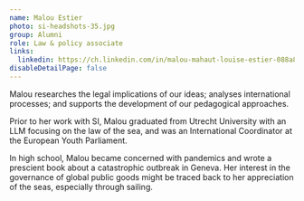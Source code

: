 ```yaml
---
name: Malou Estier
photo: si-headshots-35.jpg
group: Alumni
role: Law & policy associate
links:
  linkedin: https://ch.linkedin.com/in/malou-mahaut-louise-estier-088a87193
disableDetailPage: false
---
```


Malou researches the legal implications of our ideas; analyses international processes; and supports the development of our pedagogical approaches.

Prior to her work with SI, Malou graduated from Utrecht University with an LLM focusing on the law of the sea, and was an International Coordinator at the European Youth Parliament.

In high school, Malou became concerned with pandemics and wrote a prescient book about a catastrophic outbreak in Geneva. Her interest in the governance of global public goods might be traced back to her appreciation of the seas, especially through sailing.
